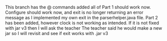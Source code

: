 This branch has the @ commands added all of Part 1 should work now.
Configure should work now, and exit is no longer returning an error message as I implemented my own exit in the parserhelper.java file. 
Part 2 has been added, however clock is not working as intended. If it is not fixed with jar v3 then I will ask the teacher
The teacher said he would make a new jar so I will revisit and see if exit works with .jar v3

